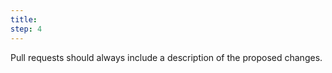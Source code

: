 ```yaml
---
title: 
step: 4
---
```

Pull requests should always include a description of the proposed changes.


